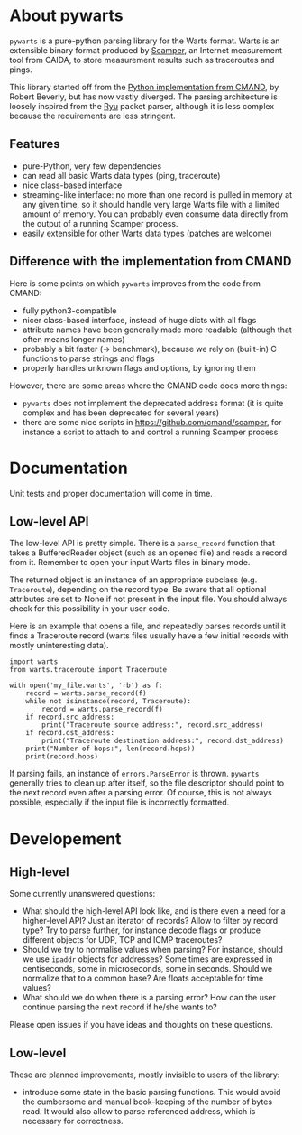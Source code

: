 # About pywarts

`pywarts` is a pure-python parsing library for the Warts format.
Warts is an extensible binary format produced by
[Scamper](http://www.caida.org/tools/measurement/scamper/), an
Internet measurement tool from CAIDA, to store measurement results
such as traceroutes and pings.

This library started off from the [Python implementation from
CMAND](https://github.com/cmand/scamper), by Robert Beverly, but has
now vastly diverged.  The parsing architecture is loosely inspired
from the [Ryu](https://osrg.github.io/ryu/) packet parser, although it
is less complex because the requirements are less stringent.

## Features

- pure-Python, very few dependencies
- can read all basic Warts data types (ping, traceroute)
- nice class-based interface
- streaming-like interface: no more than one record is pulled in
  memory at any given time, so it should handle very large Warts file
  with a limited amount of memory.  You can probably even consume data
  directly from the output of a running Scamper process.
- easily extensible for other Warts data types (patches are welcome)


## Difference with the implementation from CMAND

Here is some points on which `pywarts` improves from the code from
CMAND:

- fully python3-compatible
- nicer class-based interface, instead of huge dicts with all flags
- attribute names have been generally made more readable (although
  that often means longer names)
- probably a bit faster (→ benchmark), because we rely on (built-in) C
  functions to parse strings and flags
- properly handles unknown flags and options, by ignoring them

However, there are some areas where the CMAND code does more things:

- `pywarts` does not implement the deprecated address format (it is
  quite complex and has been deprecated for several years)
- there are some nice scripts in <https://github.com/cmand/scamper>,
  for instance a script to attach to and control a running Scamper
  process

# Documentation

Unit tests and proper documentation will come in time.

## Low-level API

The low-level API is pretty simple.  There is a `parse_record`
function that takes a BufferedReader object (such as an opened file)
and reads a record from it.  Remember to open your input Warts files
in binary mode.

The returned object is an instance of an appropriate subclass
(e.g. `Traceroute`), depending on the record type.  Be aware that all
optional attributes are set to None if not present in the input file.
You should always check for this possibility in your user code.

Here is an example that opens a file, and repeatedly parses records
until it finds a Traceroute record (warts files usually have a few
initial records with mostly uninteresting data).

```
import warts
from warts.traceroute import Traceroute

with open('my_file.warts', 'rb') as f:
    record = warts.parse_record(f)
    while not isinstance(record, Traceroute):
        record = warts.parse_record(f)
    if record.src_address:
        print("Traceroute source address:", record.src_address)
    if record.dst_address:
        print("Traceroute destination address:", record.dst_address)
    print("Number of hops:", len(record.hops))
    print(record.hops)
```

If parsing fails, an instance of `errors.ParseError` is thrown.
`pywarts` generally tries to clean up after itself, so the file
descriptor should point to the next record even after a parsing error.
Of course, this is not always possible, especially if the input file
is incorrectly formatted.

# Developement

## High-level

Some currently unanswered questions:

- What should the high-level API look like, and is there even a need
  for a higher-level API?  Just an iterator of records?  Allow to
  filter by record type?  Try to parse further, for instance decode
  flags or produce different objects for UDP, TCP and ICMP
  traceroutes?
- Should we try to normalise values when parsing?  For instance,
  should we use `ipaddr` objects for addresses?  Some times are
  expressed in centiseconds, some in microseconds, some in seconds.
  Should we normalize that to a common base?  Are floats acceptable
  for time values?
- What should we do when there is a parsing error?  How can the user
  continue parsing the next record if he/she wants to?

Please open issues if you have ideas and thoughts on these questions.

## Low-level

These are planned improvements, mostly invisible to users of the library:

- introduce some state in the basic parsing functions.  This would
  avoid the cumbersome and manual book-keeping of the number of bytes
  read.  It would also allow to parse referenced address, which is
  necessary for correctness.
